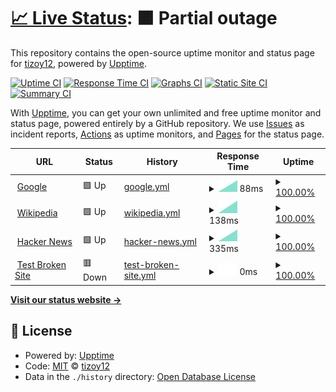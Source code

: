 # [📈 Live Status](https://demo.upptime.js.org): <!--live status--> **🟧 Partial outage**

This repository contains the open-source uptime monitor and status page for [tizoy12](https://demo.upptime.js.org), powered by [Upptime](https://github.com/upptime/upptime).

[![Uptime CI](https://github.com/tizoy12/GanzPinger/workflows/Uptime%20CI/badge.svg)](https://github.com/tizoy12/GanzPinger/actions?query=workflow%3A%22Uptime+CI%22)
[![Response Time CI](https://github.com/tizoy12/GanzPinger/workflows/Response%20Time%20CI/badge.svg)](https://github.com/tizoy12/GanzPinger/actions?query=workflow%3A%22Response+Time+CI%22)
[![Graphs CI](https://github.com/tizoy12/GanzPinger/workflows/Graphs%20CI/badge.svg)](https://github.com/tizoy12/GanzPinger/actions?query=workflow%3A%22Graphs+CI%22)
[![Static Site CI](https://github.com/tizoy12/GanzPinger/workflows/Static%20Site%20CI/badge.svg)](https://github.com/tizoy12/GanzPinger/actions?query=workflow%3A%22Static+Site+CI%22)
[![Summary CI](https://github.com/tizoy12/GanzPinger/workflows/Summary%20CI/badge.svg)](https://github.com/tizoy12/GanzPinger/actions?query=workflow%3A%22Summary+CI%22)

With [Upptime](https://upptime.js.org), you can get your own unlimited and free uptime monitor and status page, powered entirely by a GitHub repository. We use [Issues](https://github.com/tizoy12/GanzPinger/issues) as incident reports, [Actions](https://github.com/tizoy12/GanzPinger/actions) as uptime monitors, and [Pages](https://demo.upptime.js.org) for the status page.

<!--start: status pages-->
<!-- This summary is generated by Upptime (https://github.com/upptime/upptime) -->
<!-- Do not edit this manually, your changes will be overwritten -->
<!-- prettier-ignore -->
| URL | Status | History | Response Time | Uptime |
| --- | ------ | ------- | ------------- | ------ |
| <img alt="" src="https://favicons.githubusercontent.com/www.google.com" height="13"> [Google](https://www.google.com) | 🟩 Up | [google.yml](https://github.com/tizoy12/GanzPinger/commits/HEAD/history/google.yml) | <details><summary><img alt="Response time graph" src="./graphs/google/response-time-week.png" height="20"> 88ms</summary><br><a href="https://tizoy12.github.io/history/google"><img alt="Response time 88" src="https://img.shields.io/endpoint?url=https%3A%2F%2Fraw.githubusercontent.com%2Ftizoy12%2FGanzPinger%2FHEAD%2Fapi%2Fgoogle%2Fresponse-time.json"></a><br><a href="https://tizoy12.github.io/history/google"><img alt="24-hour response time 88" src="https://img.shields.io/endpoint?url=https%3A%2F%2Fraw.githubusercontent.com%2Ftizoy12%2FGanzPinger%2FHEAD%2Fapi%2Fgoogle%2Fresponse-time-day.json"></a><br><a href="https://tizoy12.github.io/history/google"><img alt="7-day response time 88" src="https://img.shields.io/endpoint?url=https%3A%2F%2Fraw.githubusercontent.com%2Ftizoy12%2FGanzPinger%2FHEAD%2Fapi%2Fgoogle%2Fresponse-time-week.json"></a><br><a href="https://tizoy12.github.io/history/google"><img alt="30-day response time 88" src="https://img.shields.io/endpoint?url=https%3A%2F%2Fraw.githubusercontent.com%2Ftizoy12%2FGanzPinger%2FHEAD%2Fapi%2Fgoogle%2Fresponse-time-month.json"></a><br><a href="https://tizoy12.github.io/history/google"><img alt="1-year response time 88" src="https://img.shields.io/endpoint?url=https%3A%2F%2Fraw.githubusercontent.com%2Ftizoy12%2FGanzPinger%2FHEAD%2Fapi%2Fgoogle%2Fresponse-time-year.json"></a></details> | <details><summary><a href="https://tizoy12.github.io/history/google">100.00%</a></summary><a href="https://tizoy12.github.io/history/google"><img alt="All-time uptime 100.00%" src="https://img.shields.io/endpoint?url=https%3A%2F%2Fraw.githubusercontent.com%2Ftizoy12%2FGanzPinger%2FHEAD%2Fapi%2Fgoogle%2Fuptime.json"></a><br><a href="https://tizoy12.github.io/history/google"><img alt="24-hour uptime 100.00%" src="https://img.shields.io/endpoint?url=https%3A%2F%2Fraw.githubusercontent.com%2Ftizoy12%2FGanzPinger%2FHEAD%2Fapi%2Fgoogle%2Fuptime-day.json"></a><br><a href="https://tizoy12.github.io/history/google"><img alt="7-day uptime 100.00%" src="https://img.shields.io/endpoint?url=https%3A%2F%2Fraw.githubusercontent.com%2Ftizoy12%2FGanzPinger%2FHEAD%2Fapi%2Fgoogle%2Fuptime-week.json"></a><br><a href="https://tizoy12.github.io/history/google"><img alt="30-day uptime 100.00%" src="https://img.shields.io/endpoint?url=https%3A%2F%2Fraw.githubusercontent.com%2Ftizoy12%2FGanzPinger%2FHEAD%2Fapi%2Fgoogle%2Fuptime-month.json"></a><br><a href="https://tizoy12.github.io/history/google"><img alt="1-year uptime 100.00%" src="https://img.shields.io/endpoint?url=https%3A%2F%2Fraw.githubusercontent.com%2Ftizoy12%2FGanzPinger%2FHEAD%2Fapi%2Fgoogle%2Fuptime-year.json"></a></details>
| <img alt="" src="https://favicons.githubusercontent.com/en.wikipedia.org" height="13"> [Wikipedia](https://en.wikipedia.org) | 🟩 Up | [wikipedia.yml](https://github.com/tizoy12/GanzPinger/commits/HEAD/history/wikipedia.yml) | <details><summary><img alt="Response time graph" src="./graphs/wikipedia/response-time-week.png" height="20"> 138ms</summary><br><a href="https://tizoy12.github.io/history/wikipedia"><img alt="Response time 138" src="https://img.shields.io/endpoint?url=https%3A%2F%2Fraw.githubusercontent.com%2Ftizoy12%2FGanzPinger%2FHEAD%2Fapi%2Fwikipedia%2Fresponse-time.json"></a><br><a href="https://tizoy12.github.io/history/wikipedia"><img alt="24-hour response time 138" src="https://img.shields.io/endpoint?url=https%3A%2F%2Fraw.githubusercontent.com%2Ftizoy12%2FGanzPinger%2FHEAD%2Fapi%2Fwikipedia%2Fresponse-time-day.json"></a><br><a href="https://tizoy12.github.io/history/wikipedia"><img alt="7-day response time 138" src="https://img.shields.io/endpoint?url=https%3A%2F%2Fraw.githubusercontent.com%2Ftizoy12%2FGanzPinger%2FHEAD%2Fapi%2Fwikipedia%2Fresponse-time-week.json"></a><br><a href="https://tizoy12.github.io/history/wikipedia"><img alt="30-day response time 138" src="https://img.shields.io/endpoint?url=https%3A%2F%2Fraw.githubusercontent.com%2Ftizoy12%2FGanzPinger%2FHEAD%2Fapi%2Fwikipedia%2Fresponse-time-month.json"></a><br><a href="https://tizoy12.github.io/history/wikipedia"><img alt="1-year response time 138" src="https://img.shields.io/endpoint?url=https%3A%2F%2Fraw.githubusercontent.com%2Ftizoy12%2FGanzPinger%2FHEAD%2Fapi%2Fwikipedia%2Fresponse-time-year.json"></a></details> | <details><summary><a href="https://tizoy12.github.io/history/wikipedia">100.00%</a></summary><a href="https://tizoy12.github.io/history/wikipedia"><img alt="All-time uptime 100.00%" src="https://img.shields.io/endpoint?url=https%3A%2F%2Fraw.githubusercontent.com%2Ftizoy12%2FGanzPinger%2FHEAD%2Fapi%2Fwikipedia%2Fuptime.json"></a><br><a href="https://tizoy12.github.io/history/wikipedia"><img alt="24-hour uptime 100.00%" src="https://img.shields.io/endpoint?url=https%3A%2F%2Fraw.githubusercontent.com%2Ftizoy12%2FGanzPinger%2FHEAD%2Fapi%2Fwikipedia%2Fuptime-day.json"></a><br><a href="https://tizoy12.github.io/history/wikipedia"><img alt="7-day uptime 100.00%" src="https://img.shields.io/endpoint?url=https%3A%2F%2Fraw.githubusercontent.com%2Ftizoy12%2FGanzPinger%2FHEAD%2Fapi%2Fwikipedia%2Fuptime-week.json"></a><br><a href="https://tizoy12.github.io/history/wikipedia"><img alt="30-day uptime 100.00%" src="https://img.shields.io/endpoint?url=https%3A%2F%2Fraw.githubusercontent.com%2Ftizoy12%2FGanzPinger%2FHEAD%2Fapi%2Fwikipedia%2Fuptime-month.json"></a><br><a href="https://tizoy12.github.io/history/wikipedia"><img alt="1-year uptime 100.00%" src="https://img.shields.io/endpoint?url=https%3A%2F%2Fraw.githubusercontent.com%2Ftizoy12%2FGanzPinger%2FHEAD%2Fapi%2Fwikipedia%2Fuptime-year.json"></a></details>
| <img alt="" src="https://favicons.githubusercontent.com/news.ycombinator.com" height="13"> [Hacker News](https://news.ycombinator.com) | 🟩 Up | [hacker-news.yml](https://github.com/tizoy12/GanzPinger/commits/HEAD/history/hacker-news.yml) | <details><summary><img alt="Response time graph" src="./graphs/hacker-news/response-time-week.png" height="20"> 335ms</summary><br><a href="https://tizoy12.github.io/history/hacker-news"><img alt="Response time 335" src="https://img.shields.io/endpoint?url=https%3A%2F%2Fraw.githubusercontent.com%2Ftizoy12%2FGanzPinger%2FHEAD%2Fapi%2Fhacker-news%2Fresponse-time.json"></a><br><a href="https://tizoy12.github.io/history/hacker-news"><img alt="24-hour response time 335" src="https://img.shields.io/endpoint?url=https%3A%2F%2Fraw.githubusercontent.com%2Ftizoy12%2FGanzPinger%2FHEAD%2Fapi%2Fhacker-news%2Fresponse-time-day.json"></a><br><a href="https://tizoy12.github.io/history/hacker-news"><img alt="7-day response time 335" src="https://img.shields.io/endpoint?url=https%3A%2F%2Fraw.githubusercontent.com%2Ftizoy12%2FGanzPinger%2FHEAD%2Fapi%2Fhacker-news%2Fresponse-time-week.json"></a><br><a href="https://tizoy12.github.io/history/hacker-news"><img alt="30-day response time 335" src="https://img.shields.io/endpoint?url=https%3A%2F%2Fraw.githubusercontent.com%2Ftizoy12%2FGanzPinger%2FHEAD%2Fapi%2Fhacker-news%2Fresponse-time-month.json"></a><br><a href="https://tizoy12.github.io/history/hacker-news"><img alt="1-year response time 335" src="https://img.shields.io/endpoint?url=https%3A%2F%2Fraw.githubusercontent.com%2Ftizoy12%2FGanzPinger%2FHEAD%2Fapi%2Fhacker-news%2Fresponse-time-year.json"></a></details> | <details><summary><a href="https://tizoy12.github.io/history/hacker-news">100.00%</a></summary><a href="https://tizoy12.github.io/history/hacker-news"><img alt="All-time uptime 100.00%" src="https://img.shields.io/endpoint?url=https%3A%2F%2Fraw.githubusercontent.com%2Ftizoy12%2FGanzPinger%2FHEAD%2Fapi%2Fhacker-news%2Fuptime.json"></a><br><a href="https://tizoy12.github.io/history/hacker-news"><img alt="24-hour uptime 100.00%" src="https://img.shields.io/endpoint?url=https%3A%2F%2Fraw.githubusercontent.com%2Ftizoy12%2FGanzPinger%2FHEAD%2Fapi%2Fhacker-news%2Fuptime-day.json"></a><br><a href="https://tizoy12.github.io/history/hacker-news"><img alt="7-day uptime 100.00%" src="https://img.shields.io/endpoint?url=https%3A%2F%2Fraw.githubusercontent.com%2Ftizoy12%2FGanzPinger%2FHEAD%2Fapi%2Fhacker-news%2Fuptime-week.json"></a><br><a href="https://tizoy12.github.io/history/hacker-news"><img alt="30-day uptime 100.00%" src="https://img.shields.io/endpoint?url=https%3A%2F%2Fraw.githubusercontent.com%2Ftizoy12%2FGanzPinger%2FHEAD%2Fapi%2Fhacker-news%2Fuptime-month.json"></a><br><a href="https://tizoy12.github.io/history/hacker-news"><img alt="1-year uptime 100.00%" src="https://img.shields.io/endpoint?url=https%3A%2F%2Fraw.githubusercontent.com%2Ftizoy12%2FGanzPinger%2FHEAD%2Fapi%2Fhacker-news%2Fuptime-year.json"></a></details>
| <img alt="" src="https://favicons.githubusercontent.com/thissitedoesnotexist.koj.co" height="13"> [Test Broken Site](https://thissitedoesnotexist.koj.co) | 🟥 Down | [test-broken-site.yml](https://github.com/tizoy12/GanzPinger/commits/HEAD/history/test-broken-site.yml) | <details><summary><img alt="Response time graph" src="./graphs/test-broken-site/response-time-week.png" height="20"> 0ms</summary><br><a href="https://tizoy12.github.io/history/test-broken-site"><img alt="Response time 0" src="https://img.shields.io/endpoint?url=https%3A%2F%2Fraw.githubusercontent.com%2Ftizoy12%2FGanzPinger%2FHEAD%2Fapi%2Ftest-broken-site%2Fresponse-time.json"></a><br><a href="https://tizoy12.github.io/history/test-broken-site"><img alt="24-hour response time 0" src="https://img.shields.io/endpoint?url=https%3A%2F%2Fraw.githubusercontent.com%2Ftizoy12%2FGanzPinger%2FHEAD%2Fapi%2Ftest-broken-site%2Fresponse-time-day.json"></a><br><a href="https://tizoy12.github.io/history/test-broken-site"><img alt="7-day response time 0" src="https://img.shields.io/endpoint?url=https%3A%2F%2Fraw.githubusercontent.com%2Ftizoy12%2FGanzPinger%2FHEAD%2Fapi%2Ftest-broken-site%2Fresponse-time-week.json"></a><br><a href="https://tizoy12.github.io/history/test-broken-site"><img alt="30-day response time 0" src="https://img.shields.io/endpoint?url=https%3A%2F%2Fraw.githubusercontent.com%2Ftizoy12%2FGanzPinger%2FHEAD%2Fapi%2Ftest-broken-site%2Fresponse-time-month.json"></a><br><a href="https://tizoy12.github.io/history/test-broken-site"><img alt="1-year response time 0" src="https://img.shields.io/endpoint?url=https%3A%2F%2Fraw.githubusercontent.com%2Ftizoy12%2FGanzPinger%2FHEAD%2Fapi%2Ftest-broken-site%2Fresponse-time-year.json"></a></details> | <details><summary><a href="https://tizoy12.github.io/history/test-broken-site">100.00%</a></summary><a href="https://tizoy12.github.io/history/test-broken-site"><img alt="All-time uptime 100.00%" src="https://img.shields.io/endpoint?url=https%3A%2F%2Fraw.githubusercontent.com%2Ftizoy12%2FGanzPinger%2FHEAD%2Fapi%2Ftest-broken-site%2Fuptime.json"></a><br><a href="https://tizoy12.github.io/history/test-broken-site"><img alt="24-hour uptime 100.00%" src="https://img.shields.io/endpoint?url=https%3A%2F%2Fraw.githubusercontent.com%2Ftizoy12%2FGanzPinger%2FHEAD%2Fapi%2Ftest-broken-site%2Fuptime-day.json"></a><br><a href="https://tizoy12.github.io/history/test-broken-site"><img alt="7-day uptime 100.00%" src="https://img.shields.io/endpoint?url=https%3A%2F%2Fraw.githubusercontent.com%2Ftizoy12%2FGanzPinger%2FHEAD%2Fapi%2Ftest-broken-site%2Fuptime-week.json"></a><br><a href="https://tizoy12.github.io/history/test-broken-site"><img alt="30-day uptime 100.00%" src="https://img.shields.io/endpoint?url=https%3A%2F%2Fraw.githubusercontent.com%2Ftizoy12%2FGanzPinger%2FHEAD%2Fapi%2Ftest-broken-site%2Fuptime-month.json"></a><br><a href="https://tizoy12.github.io/history/test-broken-site"><img alt="1-year uptime 100.00%" src="https://img.shields.io/endpoint?url=https%3A%2F%2Fraw.githubusercontent.com%2Ftizoy12%2FGanzPinger%2FHEAD%2Fapi%2Ftest-broken-site%2Fuptime-year.json"></a></details>

<!--end: status pages-->

[**Visit our status website →**](https://demo.upptime.js.org)

## 📄 License

- Powered by: [Upptime](https://github.com/upptime/upptime)
- Code: [MIT](./LICENSE) © [tizoy12](https://demo.upptime.js.org)
- Data in the `./history` directory: [Open Database License](https://opendatacommons.org/licenses/odbl/1-0/)

